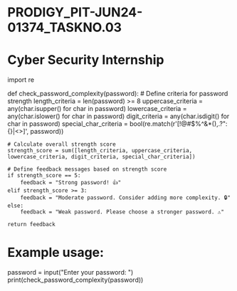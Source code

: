 
# PRODIGY_PIT-JUN24-01374_TASKNO.03
# Cyber Security Internship
import re

def check_password_complexity(password):
    # Define criteria for password strength
    length_criteria = len(password) >= 8
    uppercase_criteria = any(char.isupper() for char in password)
    lowercase_criteria = any(char.islower() for char in password)
    digit_criteria = any(char.isdigit() for char in password)
    special_char_criteria = bool(re.match(r'[!@#$%^&*(),.?":{}|<>]', password))

    # Calculate overall strength score
    strength_score = sum([length_criteria, uppercase_criteria, lowercase_criteria, digit_criteria, special_char_criteria])

    # Define feedback messages based on strength score
    if strength_score == 5:
        feedback = "Strong password! 👍"
    elif strength_score >= 3:
        feedback = "Moderate password. Consider adding more complexity. 🔒"
    else:
        feedback = "Weak password. Please choose a stronger password. ⚠️"

    return feedback

# Example usage:
password = input("Enter your password: ")
print(check_password_complexity(password))

